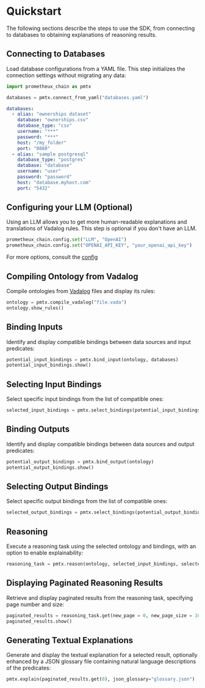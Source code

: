 # Quickstart

The following sections describe the steps to use the SDK, from connecting to databases to obtaining explanations of reasoning results.

## Connecting to Databases

Load database configurations from a YAML file. This step initializes the connection settings without migrating any data:

```python
import prometheux_chain as pmtx

databases = pmtx.connect_from_yaml("databases.yaml")
```

```yml title="databases.yaml"
databases:
  - alias: "ownerships dataset"
    database: "ownerships.csv"
    database_type: "csv"
    username: "***"
    password: "***"
    host: "/my_folder"
    port: "8080"
  - alias: "sample postgresql"
    database_type: "postgres"
    database: "database"
    username: "user"
    password: "password"
    host: "database.myhost.com"
    port: "5432"
```

## Configuring your LLM (Optional)

Using an LLM allows you to get more human-readable explanations and translations
of Vadalog rules. This step is optional if you don't have an LLM.

```python
prometheux_chain.config.set("LLM", "OpenAI")
prometheux_chain.config.set("OPENAI_API_KEY", "your_openai_api_key")
```

For more options, consult the [config](./api/config#configuring-llms)

## Compiling Ontology from Vadalog

Compile ontologies from [Vadalog](../learn/vadalog/) files and display its rules:

```python
ontology = pmtx.compile_vadalog("file.vada")
ontology.show_rules()
```

## Binding Inputs

Identify and display compatible bindings between data sources and input predicates:

```python
potential_input_bindings = pmtx.bind_input(ontology, databases)
potential_input_bindings.show()
```

## Selecting Input Bindings

Select specific input bindings from the list of compatible ones:

```python
selected_input_bindings = pmtx.select_bindings(potential_input_bindings, {0})
```

## Binding Outputs

Identify and display compatible bindings between data sources and output predicates:

```python
potential_output_bindings = pmtx.bind_output(ontology)
potential_output_bindings.show()
```

## Selecting Output Bindings

Select specific output bindings from the list of compatible ones:

```python
selected_output_bindings = pmtx.select_bindings(potential_output_bindings, {2})
```

## Reasoning

Execute a reasoning task using the selected ontology and bindings, with an option to enable explainability:

```python
reasoning_task = pmtx.reason(ontology, selected_input_bindings, selected_output_bindings, for_explanation = True)
```

## Displaying Paginated Reasoning Results

Retrieve and display paginated results from the reasoning task, specifying page number and size:

```python
paginated_results = reasoning_task.get(new_page = 0, new_page_size = 100)
paginated_results.show()
```

## Generating Textual Explanations

Generate and display the textual explanation for a selected result, optionally enhanced by a JSON glossary file
containing natural language descriptions of the predicates:

```python
pmtx.explain(paginated_results.get(0), json_glossary="glossary.json")
```
